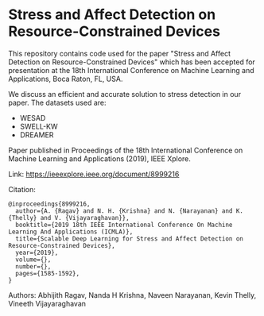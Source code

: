 # Stress and Affect Detection on Resource-Constrained Devices

This repository contains code used for the paper "Stress and Affect Detection on Resource-Constrained Devices" which has been accepted for presentation at the 18th International Conference on Machine Learning and Applications, Boca Raton, FL, USA.

We discuss an efficient and accurate solution to stress detection in our paper. The datasets used are:
* WESAD
* SWELL-KW
* DREAMER

Paper published in Proceedings of the 18th International Conference on Machine Learning and Applications (2019), IEEE Xplore.

Link: https://ieeexplore.ieee.org/document/8999216

Citation:

```
@inproceedings{8999216,
  author={A. {Ragav} and N. H. {Krishna} and N. {Narayanan} and K. {Thelly} and V. {Vijayaraghavan}},
  booktitle={2019 18th IEEE International Conference On Machine Learning And Applications (ICMLA)},
  title={Scalable Deep Learning for Stress and Affect Detection on Resource-Constrained Devices},
  year={2019},
  volume={},
  number={},
  pages={1585-1592},
}
```

Authors: Abhijith Ragav, Nanda H Krishna, Naveen Narayanan, Kevin Thelly, Vineeth Vijayaraghavan
